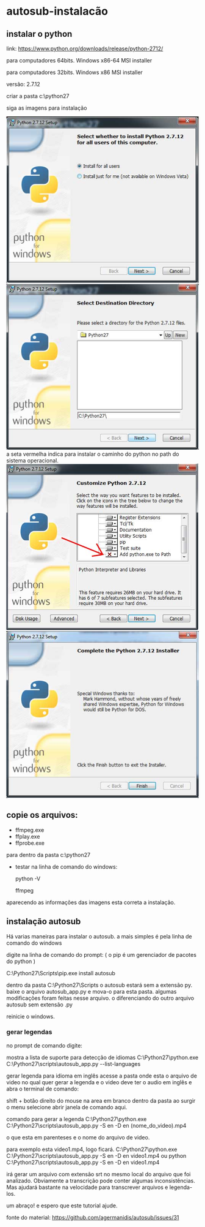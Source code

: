 # autosub-instalacão

## instalar o python

link: https://www.python.org/downloads/release/python-2712/

para computadores 64bits.
Windows x86-64 MSI installer

para computadores 32bits.
Windows x86 MSI installer

versão: 2.7.12 

criar a pasta c:\python27

siga as imagens para instalação

![passos para instalação](/img/py01.jpg "python instalação")
![passos para instalação](/img/py02.jpg "python instalação")<br>
a seta vermelha indica para instalar o caminho do python no path do sistema operacional.<br>
![passos para instalação](/img/py03.jpg "python instalação")
![passos para instalação](/img/py04.jpg "python instalação")

## copie os arquivos: 

- ffmpeg.exe
- ffplay.exe
- ffprobe.exe

para dentro da pasta c:\python27

- testar na linha de comando do windows:
   
  python -V

  ffmpeg

aparecendo as informações das imagens esta correta a instalação.

## instalação autosub

Há varias maneiras para instalar o autosub. a mais simples
é pela linha de comando do windows

digite na linha de comando do prompt: ( o pip é um gerenciador de pacotes do python )

C:\Python27\Scripts\pip.exe install autosub

dentro da pasta C:\Python27\Scripts o autosub estará sem a 
extensão py. baixe o arquivo autosub_app.py e mova-o para esta
pasta. algumas modificações foram feitas nesse arquivo. o diferenciando
do outro arquivo autosub sem extensão .py

reinicie o windows.

### gerar legendas

no prompt de comando digite:

mostra a lista de suporte para detecção de idiomas
C:\Python27\python.exe C:\Python27\scripts\autosub_app.py --list-languages

gerar legenda para idioma em inglês  acesse a pasta onde esta o arquivo de video no
qual quer gerar a legenda e o video deve ter o audio em inglês e abra o terminal de comando:

shift + botão direito do mouse na area em branco dentro da pasta
ao surgir o menu selecione abrir janela de comando aqui.

comando para gerar a legenda
C:\Python27\python.exe C:\Python27\scripts\autosub_app.py -S en -D en (nome_do_video).mp4

o que esta em parenteses e o nome do arquivo de video.

para exemplo esta video1.mp4, logo ficará.
C:\Python27\python.exe C:\Python27\scripts\autosub_app.py -S en -D en video1.mp4
ou
python C:\Python27\scripts\autosub_app.py -S en -D en video1.mp4

irá gerar um arquivo com extensão srt no mesmo local do arquivo que foi analizado.
Obviamente a transcrição pode conter algumas inconsistências.
Mas ajudará bastante na velocidade para transcrever arquivos
e legenda-los.


um abraço! e espero que este tutorial ajude.

fonte do material: https://github.com/agermanidis/autosub/issues/31
